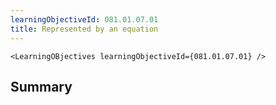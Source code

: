 ```yaml
---
learningObjectiveId: 081.01.07.01
title: Represented by an equation
---
```


```tsx eval
<LearningOBjectives learningObjectiveId={081.01.07.01} />
```

## Summary
